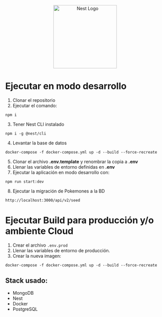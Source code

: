 <p align="center">
  <a href="http://nestjs.com/" target="blank"><img src="https://nestjs.com/img/logo-small.svg" width="200" alt="Nest Logo" /></a>
</p>

# Ejecutar en modo desarrollo
1. Clonar el repositorio
2. Ejecutar el comando:
```
npm i
```
3. Tener Nest CLI instalado
```
npm i -g @nest/cli
```
4. Levantar la base de datos
```
docker-compose -f docker-compose.yml up -d --build --force-recreate
```
5. Clonar el archivo __.env.template__ y renombrar la copia a __.env__
6. Llenar las variables de entorno definidas en __.env__
7. Ejecutar la aplicación en modo desarrollo con:
```
npm run start:dev
```
8. Ejecutar la migración de Pokemones a la BD
```
http://localhost:3000/api/v2/seed
```


# Ejecutar Build para producción y/o ambiente Cloud
1. Crear el archivo ```.env.prod```
2. Llenar las variables de entorno de producción.
3. Crear la nueva imagen:
```
docker-compose -f docker-compose.yml up -d --build --force-recreate
```

## Stack usado:
* MongoDB
* Nest
* Docker
* PostgreSQL
